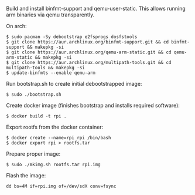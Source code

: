 Build and install binfmt-support and qemu-user-static.
This allows running arm binaries via qemu transparently.

On arch:

```
$ sudo pacman -Sy debootstrap e2fsprogs dosfstools
$ git clone https://aur.archlinux.org/binfmt-support.git && cd binfmt-support && makepkg -si
$ git clone https://aur.archlinux.org/qemu-arm-static.git && cd qemu-arm-static && makepkg -si
$ git clone https://aur.archlinux.org/multipath-tools.git && cd multipath-tools && makepkg -si
$ update-binfmts --enable qemu-arm
```

Run bootstrap.sh to create initial debootstrapped image:

```
$ sudo ./bootstrap.sh
```

Create docker image (finishes bootstrap and installs required software):

```
$ docker build -t rpi .
```

Export rootfs from the docker container:

```
$ docker create --name=rpi rpi /bin/bash
$ docker export rpi > rootfs.tar
```

Prepare proper image:

```
$ sudo ./mkimg.sh rootfs.tar rpi.img
```

Flash the image:

```
dd bs=4M if=rpi.img of=/dev/sdX conv=fsync
```
